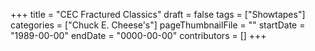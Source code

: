 +++
title = "CEC Fractured Classics"
draft = false
tags = ["Showtapes"]
categories = ["Chuck E. Cheese's"]
pageThumbnailFile = ""
startDate = "1989-00-00"
endDate = "0000-00-00"
contributors = []
+++

